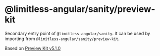 # @limitless-angular/sanity/preview-kit

Secondary entry point of `@limitless-angular/sanity`. It can be used by importing from `@limitless-angular/sanity/preview-kit`.

Based on [Preview Kit v5.1.0](https://github.com/sanity-io/preview-kit/blob/main/packages/preview-kit/CHANGELOG.md#510-2024-05-30)
